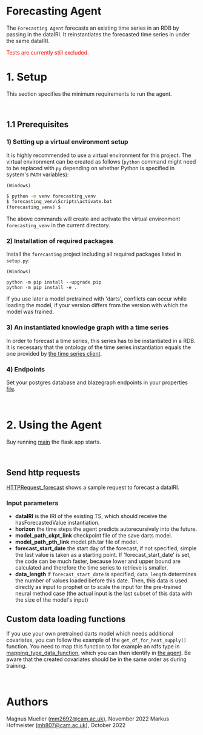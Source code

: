 # Forecasting Agent

The `Forecasting Agent` forecasts an existing time series in an RDB by passing in the dataIRI. It reinstantiates the forecasted time series in under the same dataIRI.


<span style="color:red">Tests are currently still excluded.</span>

# 1. Setup

This section specifies the minimum requirements to run the agent. 

&nbsp;
## 1.1 Prerequisites


### **1) Setting up a virtual environment setup**

It is highly recommended to use a virtual environment for this project. The virtual environment can be created as follows (`python` command might need to be replaced with `py` depending on whether Python is specified in system's `PATH` variables):

`(Windows)`
```cmd
$ python -m venv forecasting_venv
$ forecasting_venv\Scripts\activate.bat
(forecasting_venv) $
```
The above commands will create and activate the virtual environment `forecasting_venv` in the current directory.

### **2) Installation of required packages**

Install the `forecasting` project including all required packages listed in `setup.py`:

`(Windows)`
```
python -m pip install --upgrade pip  
python -m pip install -e . 
```
If you use later a model pretrained with 'darts', conflicts can occur while loading the model, if your version differs from the version with which the model was trained.

### **3) An instantiated knowledge graph with a time series**

In order to forecast a time series, this series has to be instantiated in a RDB. It is necessary that the ontology of the time series instantiation equals the one provided by [the time series client](https://github.com/cambridge-cares/TheWorldAvatar/tree/main/JPS_BASE_LIB/src/main/java/uk/ac/cam/cares/jps/base/timeseries).    

### **4) Endpoints**

Set your postgres database and blazegraph endpoints in your properties [file](./resources/timeseries.properties). 


&nbsp;
# 2. Using the Agent

Buy running [main](./forecasting/flaskapp/wsgi.py) the flask app starts.  


&nbsp;
## Send http requests
[HTTPRequest_forecast](./resources/HTTPRequest_forecast.http) shows a sample request to forecast a dataIRI. 

### Input parameters
- **dataIRI** is the IRI of the existing TS, which should receive the hasForecastedValue instantiation.
- **horizon** the time steps the agent predicts autorecursively into the future.
- **model_path_ckpt_link** checkpoint file of the save darts model.
- **model_path_pth_link** model.pth.tar file of model.
- **forecast_start_date** the start day of the forecast, if not specified, simple the last value is taken as a starting point. If 'forecast_start_date' is set, the code can be much faster, because lower and upper bound are calculated and therefore the time series to retrieve is smaller.
- **data_length** if `forecast_start_date` is specified, `data_length` determines the number of values loaded before this date. Then, this data is used directly as input to prophet or to scale the input for the pre-trained neural method case (the actual input is the last subset of this data with the size of the model's input)

## Custom data loading functions
If you use your own pretrained darts model which needs additional covariates, you can follow the example of the `get_df_for_heat_supply()` function. You need to map this function to for example an rdfs type in [mapping_type_data_function](./forecasting/datamodel/data_mapping.py), which you can then identify in [the agent](./forecasting/forecasting_agent/create_forecast.py). Be aware that the created covariates should be in the same order as during training.


&nbsp;
# Authors #
Magnus Mueller (mm2692@cam.ac.uk), November 2022
Markus Hofmeister (mh807@cam.ac.uk), October 2022


<!-- Links -->
<!-- websites -->
[allows you to publish and install packages]: https://docs.github.com/en/packages/working-with-a-github-packages-registry/working-with-the-apache-maven-registry#authenticating-to-github-packages
[Create SSH key]: https://docs.digitalocean.com/products/droplets/how-to/add-ssh-keys/create-with-openssh/
[Container registry on Github]: https://ghcr.io
[Github package repository]: https://github.com/cambridge-cares/TheWorldAvatar/wiki/Packages
[http://localhost:5000/]: http://localhost:5000/
[Java Runtime Environment version >=11]: https://adoptopenjdk.net/?variant=openjdk8&jvmVariant=hotspot
[JDBC driver]: https://jdbc.postgresql.org/download/ 
[OntoBuiltEnv]: http://www.theworldavatar.com/ontology/ontobuiltenv/OntoBuiltEnv.owl
[personal access token]: https://docs.github.com/en/github/authenticating-to-github/creating-a-personal-access-token
[py4jps]: https://pypi.org/project/py4jps/#description
[Upload SSH key]: https://docs.digitalocean.com/products/droplets/how-to/add-ssh-keys/to-existing-droplet/
[VSCode via SSH]: https://code.visualstudio.com/docs/remote/ssh
[HM Land Registry Open Data]: https://landregistry.data.gov.uk/
[Price Paid Linked Data]: https://landregistry.data.gov.uk/app/root/doc/ppd
[UK House Price Index Linked Data]: https://landregistry.data.gov.uk/app/ukhpi/doc
[HM Land Registry SPARQL endpoint]: http://landregistry.data.gov.uk/landregistry/query

<!-- github -->
[Common stack scripts]: https://github.com/cambridge-cares/TheWorldAvatar/tree/main/Deploy/stacks/dynamic/common-scripts
[credentials]: https://github.com/cambridge-cares/TheWorldAvatar/tree/1376-dev-building-matching-agent/Agents/BuildingMatchingAgent/credentials
[JPS_BASE_LIB]: https://github.com/cambridge-cares/TheWorldAvatar/tree/main/JPS_BASE_LIB
[spin up the stack]: https://github.com/cambridge-cares/TheWorldAvatar/blob/main/Deploy/stacks/dynamic/stack-manager/README.md
[Stack-Clients]: https://github.com/cambridge-cares/TheWorldAvatar/tree/dev-MetOfficeAgent-withinStack/Deploy/stacks/dynamic/stack-clients
[TheWorldAvatar]: https://github.com/cambridge-cares/TheWorldAvatar
[EPC Agent]: https://github.com/cambridge-cares/TheWorldAvatar/tree/dev-EPCInstantiationAgent/Agents/EnergyPerformanceCertificateAgent

<!-- files -->
[Dockerfile]: ./Dockerfile
[docker compose file]: ./docker-compose.yml
[resources]: ./resources
[stack.sh]: ./stack.sh
[stack_configs]: ./landregistry/utils/stack_configs.py